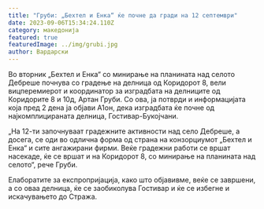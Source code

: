 ```yaml
---
title: "Груби: „Бехтел и Енка“ ќе почне да гради на 12 септември"
date: 2023-09-06T15:34:24.110Z
category: македонија
featured: true
featuredImage: ../img/grubi.jpg
author: Вардарски
---
```

<!--StartFragment-->

Во вторник „Бехтел и Енка“ со минирање на планината над селото Дебреше почнува со градење на делница од Коридорот 8, вели вицперемиерот и координатор за изградбата на делниците од Коридорите 8 и 10д, Артан Груби. Со ова, ја потврди и информацијата која пред 2 дена ја објави А1он, дека изградбата ќе почне од најкомплицираната делница, Гостивар-Букојчани.

„На 12-ти започнуваат градежните активности над село Дебреше, а досега, се оди во одлична форма од страна на конзорциумот „Бехтел и Енка“ и сите ангажирани фирми. Веќе градежни работи се вршат насекаде, ќе се вршат и на Коридорот 8, со минирање на планината над селото“, рече Груби.

[](https://autowelt.mk/)

Елаборатите за експропријација, како што објавивме, веќе се завршени, а со оваа делница, ќе се заобиколува Гостивар и ќе се избегне и искачувањето до Стража.

<!--EndFragment-->